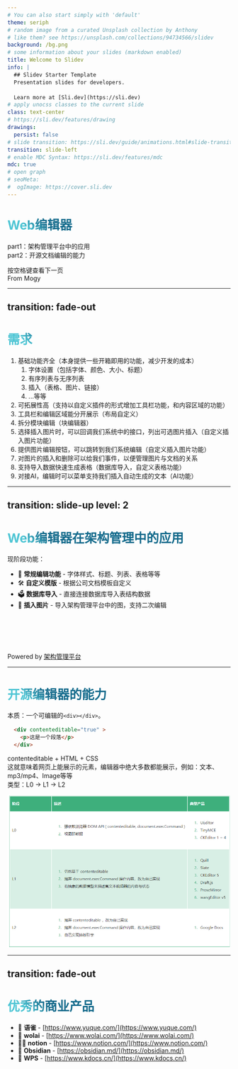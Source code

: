 ```yaml
---
# You can also start simply with 'default'
theme: seriph
# random image from a curated Unsplash collection by Anthony
# like them? see https://unsplash.com/collections/94734566/slidev
background: /bg.png
# some information about your slides (markdown enabled)
title: Welcome to Slidev
info: |
  ## Slidev Starter Template
  Presentation slides for developers.

  Learn more at [Sli.dev](https://sli.dev)
# apply unocss classes to the current slide
class: text-center
# https://sli.dev/features/drawing
drawings:
  persist: false
# slide transition: https://sli.dev/guide/animations.html#slide-transitions
transition: slide-left
# enable MDC Syntax: https://sli.dev/features/mdc
mdc: true
# open graph
# seoMeta:
#  ogImage: https://cover.sli.dev
---
```


# Web编辑器

<p class="text-sm pt-6 align-left" >
  <div>part1：架构管理平台中的应用</div>
  <div>part2：开源文档编辑的能力</div>
</p>

<div @click="$slidev.nav.next" class="mt-12 py-1" hover:bg="white op-10">
  按空格键查看下一页 <carbon:arrow-right />
</div>

<div class="abs-br m-4 text-xl">
 From Mogy
</div>

---
transition: fade-out
---

# 需求

1. 基础功能齐全（本身提供一些开箱即用的功能，减少开发的成本）
   1. 字体设置（包括字体、颜色、大小、标题）
   2. 有序列表与无序列表
   3. 插入（表格、图片、链接）
   4. ...等等
2. 可拓展性高（支持以自定义插件的形式增加工具栏功能，和内容区域的功能）
3. 工具栏和编辑区域能分开展示（布局自定义）  &#x20;
4. 拆分模块编辑（块编辑器）
5. 选择插入图片时，可以回调我们系统中的接口，列出可选图片插入（自定义插入图片功能）
6. 提供图片编辑按钮，可以跳转到我们系统编辑（自定义插入图片功能）
7. 对图片的插入和删除可以给我们事件，以便管理图片与文档的关系
8. 支持导入数据快速生成表格（数据库导入，自定义表格功能）
9. 对接AI，编辑时可以菜单支持我们插入自动生成的文本（AI功能）

---
transition: slide-up
level: 2
---

# Web编辑器在架构管理中的应用

<div my-3>现阶段功能：</div>

- 📝 **常规编辑功能** - 字体样式、标题、列表、表格等等
- 🛠 **自定义模版** - 根据公司文档模板自定义
- 🗳️ **数据库导入** - 直接连接数据库导入表结构数据
- 📸 **插入图片** - 导入架构管理平台中的图，支持二次编辑

<br>
<br>
<br>
<br>

Powered by [架构管理平台](https://eamp.cmschina.com.cn)

---

# 开源编辑器的能力

<div grid="~ cols-2 gap-4">
<div>

本质：一个可编辑的`<div></div>`。


```html
  <div contenteditable="true" >
    <p>这是一个段落</p>
  </div>
```

<!-- ./components/Counter.vue -->
<Div v-click :count="10" m="t-5" />

<div v-click class="text-teal-600 my-4 text-2xl">contenteditable + HTML + CSS</div>

<div v-click>这就意味着网页上能展示的元素，编辑器中绝大多数都能展示，例如：文本、mp3/mp4、Image等等</div>

</div>
<div>

<div  v-click>类型：L0 -> L1 -> L2 </div>

<img
  v-click
  class=" w-full"
  src="/images/image_ZvD0-yeQwR.png"
  alt=""
/>

</div>
</div>

<!--
Presenter note with **bold**, *italic*, and ~~striked~~ text.

Also, HTML elements are valid:
<div class="flex w-full">
  <span style="flex-grow: 1;">Left content</span>
  <span>Right content</span>
</div>
-->



---
transition: fade-out
---

# 优秀的商业产品

- 📝 **语雀** - [https://www.yuque.com/](https://www.yuque.com/)
- 🎨 **wolai** - [https://www.wolai.com/](https://www.wolai.com/)
- 🧑‍💻 **notion** - [https://www.notion.com/](https://www.notion.com/)
- 🤹 **Obsidian** - [https://obsidian.md/](https://obsidian.md/)
- 🎥 **WPS** - [https://www.kdocs.cn/](https://www.kdocs.cn/)


<style>
h1 {
  background-color: #2B90B6;
  background-image: linear-gradient(45deg, #4EC5D4 10%, #146b8c 20%);
  background-size: 100%;
  -webkit-background-clip: text;
  -moz-background-clip: text;
  -webkit-text-fill-color: transparent;
  -moz-text-fill-color: transparent;
}
</style>

<!--
Here is another comment.
-->

